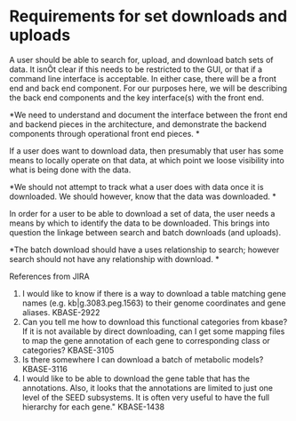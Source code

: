 # Requirements for set downloads and uploads

A user should be able to search for, upload, and download batch sets of data. It isnÕt clear if this needs to be restricted to the GUI, or that if a command line interface is acceptable. In either case, there will be a front end and back end component.  For our purposes here, we will be describing the back end components and the key interface(s) with the front end. 

*We need to understand and document the interface between the front end and backend pieces in the architecture, and demonstrate the backend components through operational front end pieces. *

If a user does want to download data, then presumably that user has some means to locally operate on that data, at which point we loose visibility into what is being done with the data.

*We should not attempt to track what a user does with data once it is downloaded. We should however, know that the data was downloaded. *

In order for a user to be able to download a set of data, the user needs a means by which to identify the data to be downloaded. This brings into question the linkage between search and batch downloads (and uploads).

*The batch download should have a uses relationship to search; however search should not have any relationship with download. *


References from JIRA

1. I would like to know if there is a way to download a table matching gene
names (e.g. kb|g.3083.peg.1563) to their genome coordinates and gene
aliases.  KBASE-2922
2. Can you tell me how to download this functional categories from kbase? If it is not available by direct downloading, can I get some mapping files to map the gene annotation of each gene to corresponding class or categories?  KBASE-3105
3. Is there somewhere I can download a batch of metabolic models? KBASE-3116
4. I would like to be able to download the gene table that has the annotations. Also, it looks that the annotations are limited to just one level of the SEED subsystems. It is often very useful to have the full hierarchy for each gene."  KBASE-1438






